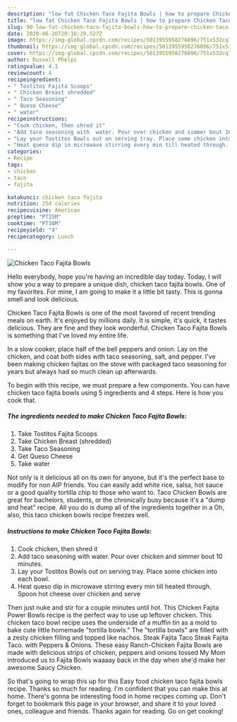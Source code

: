 ```yaml
---
description: "low fat Chicken Taco Fajita Bowls | how to prepare Chicken Taco Fajita Bowls"
title: "low fat Chicken Taco Fajita Bowls | how to prepare Chicken Taco Fajita Bowls"
slug: 90-low-fat-chicken-taco-fajita-bowls-how-to-prepare-chicken-taco-fajita-bowls
date: 2020-06-26T20:16:29.527Z
image: https://img-global.cpcdn.com/recipes/5013955958276096/751x532cq70/chicken-taco-fajita-bowls-recipe-main-photo.jpg
thumbnail: https://img-global.cpcdn.com/recipes/5013955958276096/751x532cq70/chicken-taco-fajita-bowls-recipe-main-photo.jpg
cover: https://img-global.cpcdn.com/recipes/5013955958276096/751x532cq70/chicken-taco-fajita-bowls-recipe-main-photo.jpg
author: Russell Phelps
ratingvalue: 4.1
reviewcount: 4
recipeingredient:
- " Tostitos Fajita Scoops"
- " Chicken Breast shredded"
- " Taco Seasoning"
- " Queso Cheese"
- " water"
recipeinstructions:
- "Cook chicken, then shred it"
- "Add taco seasoning with  water. Pour over chicken and simmer bout 10 minutes."
- "Lay your Tostitos Bowls out on serving tray. Place some chicken into each bowl."
- "Heat queso dip in microwave stirring every min till heated through. Spoon hot cheese over chicken and serve"
categories:
- Recipe
tags:
- chicken
- taco
- fajita

katakunci: chicken taco fajita 
nutrition: 254 calories
recipecuisine: American
preptime: "PT15M"
cooktime: "PT38M"
recipeyield: "4"
recipecategory: Lunch

---
```



![Chicken Taco Fajita Bowls](https://img-global.cpcdn.com/recipes/5013955958276096/751x532cq70/chicken-taco-fajita-bowls-recipe-main-photo.jpg)

Hello everybody, hope you're having an incredible day today. Today, I will show you a way to prepare a unique dish, chicken taco fajita bowls. One of my favorites. For mine, I am going to make it a little bit tasty. This is gonna smell and look delicious.

Chicken Taco Fajita Bowls is one of the most favored of recent trending meals on earth. It's enjoyed by millions daily. It is simple, it's quick, it tastes delicious. They are fine and they look wonderful. Chicken Taco Fajita Bowls is something that I've loved my entire life.

In a slow cooker, place half of the bell peppers and onion. Lay on the chicken, and coat both sides with taco seasoning, salt, and pepper. I&#39;ve been making chicken fajitas on the stove with packaged taco seasoning for years but always had so much clean up afterwards.


To begin with this recipe, we must prepare a few components. You can have chicken taco fajita bowls using 5 ingredients and 4 steps. Here is how you cook that.

<!--inarticleads1-->

##### The ingredients needed to make Chicken Taco Fajita Bowls:

1. Take  Tostitos Fajita Scoops
1. Take  Chicken Breast (shredded)
1. Take  Taco Seasoning
1. Get  Queso Cheese
1. Take  water


Not only is it delicious all on its own for anyone, but it&#39;s the perfect base to modify for non AIP friends. You can easily add white rice, salsa, hot sauce or a good quality tortilla chip to those who want to. Taco Chicken Bowls are great for bachelors, students, or the chronically busy because it&#39;s a &#34;dump and heat&#34; recipe. All you do is dump all of the ingredients together in a Oh, also, this taco chicken bowls recipe freezes well. 

<!--inarticleads2-->

##### Instructions to make Chicken Taco Fajita Bowls:

1. Cook chicken, then shred it
1. Add taco seasoning with  water. Pour over chicken and simmer bout 10 minutes.
1. Lay your Tostitos Bowls out on serving tray. Place some chicken into each bowl.
1. Heat queso dip in microwave stirring every min till heated through. Spoon hot cheese over chicken and serve


Then just nuke and stir for a couple minutes until hot. This Chicken Fajita Power Bowls recipe is the perfect way to use up leftover chicken. This chicken taco bowl recipe uses the underside of a muffin tin as a mold to bake cute little homemade &#34;tortilla bowls.&#34; The &#34;tortilla bowls&#34; are filled with a zesty chicken filling and topped like nachos. Steak Fajita Taco Steak Fajita Taco. with Peppers &amp; Onions. These easy Ranch-Chicken Fajita Bowls are made with delicious strips of chicken, peppers and onions tossed My Mom introduced us to Fajita Bowls waaaay back in the day when she&#39;d make her awesome Saucy Chicken. 

So that's going to wrap this up for this Easy food chicken taco fajita bowls recipe. Thanks so much for reading. I'm confident that you can make this at home. There's gonna be interesting food in home recipes coming up. Don't forget to bookmark this page in your browser, and share it to your loved ones, colleague and friends. Thanks again for reading. Go on get cooking!
